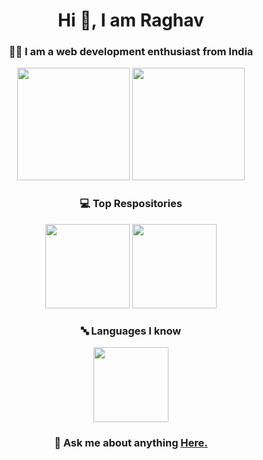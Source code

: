 <h1 align = 'center'>Hi 👋, I am Raghav</h1>
<h3 align = 'center'>🧑‍💻 I am a web development enthusiast from India</h3>

<div align = 'center'>
<img src ="https://github-readme-stats.vercel.app/api?username=RaghavSrvt-dev&show_icons=true&theme=tokyonight&hide_border=true" height = "180px">
<img src = "https://github-readme-stats.vercel.app/api/top-langs/?username=RaghavSrvt-dev&layout=compact&theme=tokyonight&hide_border=true" height = "180px">
</div>

<div align = 'center'>
<h3>💻️ Top Respositories</h3>
<img src = "https://github-readme-stats.vercel.app/api/pin/?username=RaghavSrvt-dev&repo=raghavsrvt-dev.github.io&theme=tokyonight&hide_border=true" height = "135px">
<img src = "https://github-readme-stats.vercel.app/api/pin/?username=RaghavSrvt-dev&repo=ResqSolutions-clone.ml&theme=tokyonight&hide_border=true" height = "135px">
</div>

<div align = 'center'>
<h3>🔤 Languages I know</h3>

<!--<img height="70" alt="html" src="https://user-images.githubusercontent.com/110370170/185787686-4fc36850-f45a-47db-924c-3caa1ba97b9e.png">
<img height="70" alt="css" src="https://user-images.githubusercontent.com/110370170/185787685-18fb925c-015b-4c30-9bfd-4dceb9aba6a2.png">
&nbsp;&nbsp;&nbsp;
<img height="70" alt="javascript" src="https://raw.githubusercontent.com/github/explore/80688e429a7d4ef2fca1e82350fe8e3517d3494d/topics/javascript/javascript.png">-->

<img src = 'https://user-images.githubusercontent.com/110370170/185788236-706de0f0-8802-45bf-bbdc-1a822d8e9058.png' height = '120px'>

</div>

<h3 align = 'center'>💬 Ask me about anything <a href = 'https://raghavsrvt.ml/#contact'>Here.<a></h3>
